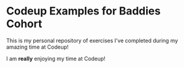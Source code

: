 # Codeup Examples for Baddies Cohort

This is my personal repository of exercises I've completed during my amazing time at Codeup!

I am **really** enjoying my time at Codeup!
